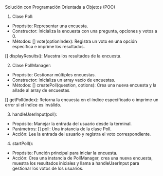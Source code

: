 
Solución con Programación Orientada a Objetos (POO)

1.	Clase Poll:
-	Propósito: Representar una encuesta.
-	Constructor: Inicializa la encuesta con una pregunta, opciones y votos a 0.
-	Métodos:
[]	vote(optionIndex): Registra un voto en una opción específica e imprime los resultados.

[]	displayResults(): Muestra los resultados de la encuesta.

2.	Clase PollManager:
-	Propósito: Gestionar múltiples encuestas.
-	Constructor: Inicializa un array vacío de encuestas.
-	Métodos:
[]	createPoll(question, options): Crea una nueva encuesta y la añade al array de encuestas.

[]	getPoll(index): Retorna la encuesta en el índice especificado o imprime un error si el índice es inválido.

3.	handleUserInput(poll):
-	Propósito: Manejar la entrada del usuario desde la terminal.
-	Parámetros:
[]	poll: Una instancia de la clase Poll.
-	Acción: Lee la entrada del usuario y registra el voto correspondiente.

4.	startPoll():
-	Propósito: Función principal para iniciar la encuesta.
-	Acción: Crea una instancia de PollManager, crea una nueva encuesta, muestra los resultados iniciales y llama a handleUserInput para gestionar los votos de los usuarios.

